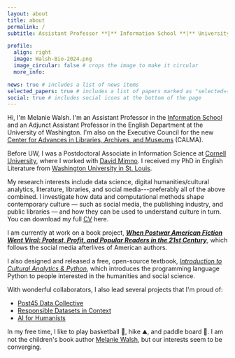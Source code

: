 ```yaml
---
layout: about
title: about
permalink: /
subtitle: Assistant Professor **|** Information School **|** University of Washington **|** Seattle, USA 🌦️😎

profile:
  align: right
  image: Walsh-Bio-2024.png
  image_circular: false # crops the image to make it circular
  more_info: 

news: true # includes a list of news items
selected_papers: true # includes a list of papers marked as "selected={true}"
social: true # includes social icons at the bottom of the page
---
```


Hi, I'm Melanie Walsh. I'm an Assistant Professor in the [Information School](https://ischool.uw.edu/people/faculty/profile/melwalsh) and an Adjunct Assistant Professor in the English Department at the University of Washington. I'm also on the Executive Council for the new [Center for Advances in Libraries, Archives, and Museums](https://calma.ischool.uw.edu/) (CALMA).

Before UW, I was a Postdoctoral Associate in Information Science at [Cornell University](https://infosci.cornell.edu/content/walsh), where I worked with [David Mimno](https://mimno.infosci.cornell.edu/). I received my PhD in English Literature from [Washington University in St. Louis](https://english.wustl.edu/). 

My research interests include data science, digital humanities/cultural analytics, literature, libraries, and social media---preferably all of the above combined. I investigate how data and computational methods shape contemporary culture — such as social media, the publishing industry, and public libraries — and how they can be used to understand culture in turn. You can download my full <a href = "assets/pdf/Walsh-CV-Current.pdf">CV<i class="fa-solid fa-file-pdf"></i></a> here.

I am currently at work on a book project, [***When Postwar American Fiction Went Viral: Protest, Profit, and Popular Readers in the 21st Century***](/book), which follows the social media afterlives of American authors. 

I also designed and released a free, open-source textbook, [*Introduction to Cultural Analytics & Python*](https://melaniewalsh.github.io/Intro-Cultural-Analytics/features/welcome.html), which introduces the programming language Python to people interested in the humanities and social science.

With wonderful collaborators, I also lead several projects that I'm proud of:
- [Post45 Data Collective](https://data.post45.org/our-data/)
- [Responsible Datasets in Context](https://www.responsible-datasets-in-context.com/)
- [AI for Humanists](https://www.aiforhumanists.com/)

In my free time, I like to play basketball 🏀, hike ⛰️, and paddle board 🦭. I am not the children's book author [Melanie Walsh](https://www.melaniewalshbooks.com/), but our interests seem to be converging.

